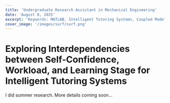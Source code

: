 ```yaml
---
title: 'Undergraduate Research Assistant in Mechanical Engineering'
date: 'August 8, 2025'
excerpt: 'Keywords: MATLAB, Intelligent Tutoring Systems, Coupled Models, Clustering, SURF'
cover_image: '/images/surf/surf.png'
---
```


# Exploring Interdependencies between Self-Confidence, Workload, and Learning Stage for Intelligent Tutoring Systems

I did summer research.  More details coming soon...